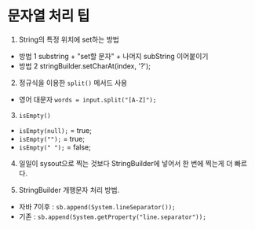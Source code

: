 # 문자열 처리 팁  

1. String의 특정 위치에 set하는 방법   
  - 방법 1 substring + "set할 문자" + 나머지 subString 이어붙이기  
  - 방법 2 stringBuilder.setCharAt(index, '?');  

2. 정규식을 이용한 ```split()``` 메서드 사용  
  - 영어 대문자 ```words = input.split("[A-Z]");```

3. ```isEmpty()```  
  - ```isEmpty(null);``` = true;
  - ```isEmpty("");``` = true;
  - ```isEmpty(" ");``` = false;

4. 일일이 sysout으로 찍는 것보다 StringBuilder에 넣어서 한 번에 찍는게 더 빠르다.

5. StringBuilder 개행문자 처리 방법.
  - 자바 7이후 : ```sb.append(System.lineSeparator());```
  - 기존 : ```sb.append(System.getProperty("line.separator"));```
